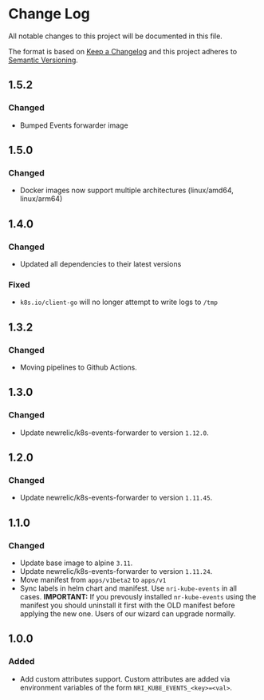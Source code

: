 # Change Log

All notable changes to this project will be documented in this file.

The format is based on [Keep a Changelog](http://keepachangelog.com/)
and this project adheres to [Semantic Versioning](http://semver.org/).

## 1.5.2
### Changed
- Bumped Events forwarder image

## 1.5.0
### Changed
- Docker images now support multiple architectures (linux/amd64, linux/arm64)

## 1.4.0
### Changed
- Updated all dependencies to their latest versions

### Fixed
- `k8s.io/client-go` will no longer attempt to write logs to `/tmp`

## 1.3.2
### Changed
- Moving pipelines to Github Actions.

## 1.3.0
### Changed
- Update newrelic/k8s-events-forwarder to version `1.12.0`.

## 1.2.0
### Changed
- Update newrelic/k8s-events-forwarder to version `1.11.45`.

## 1.1.0
### Changed
- Update base image to alpine `3.11`.
- Update newrelic/k8s-events-forwarder to version `1.11.24`.
- Move manifest from `apps/v1beta2` to `apps/v1`
- Sync labels in helm chart and manifest. Use `nri-kube-events` in all cases.
  **IMPORTANT:** If you prevously installed `nr-kube-events` using the manifest you should uninstall it first with the OLD manifest before applying the new one. Users of our wizard can upgrade normally.

## 1.0.0
### Added
- Add custom attributes support. Custom attributes are added via environment
  variables of the form `NRI_KUBE_EVENTS_<key>=<val>`.
